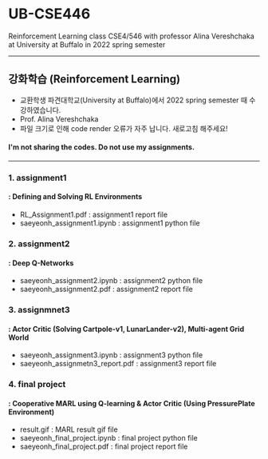 # UB-CSE446
Reinforcement Learning class CSE4/546 with professor Alina Vereshchaka at University at Buffalo in 2022 spring semester 

-----------
## 강화학습 (Reinforcement Learning)
- 교환학생 파견대학교(University at Buffalo)에서 2022 spring semester 때 수강하였습니다. 
- Prof. Alina Vereshchaka
- 파일 크기로 인해 code render 오류가 자주 납니다. 새로고침 해주세요!
#### I'm not sharing the codes. Do not use my assignments. 
-----------
### 1. assignment1 
#### : Defining and Solving RL Environments
- RL_Assignment1.pdf : assignment1 report file 
- saeyeonh_assignment1.ipynb : assignment1 python file 

### 2. assignment2 
#### : Deep Q-Networks
- saeyeonh_assignment2.ipynb : assignment2 python file 
- saeyeonh_assignment2.pdf : assignment2 report file

### 3. assignmnet3 
#### : Actor Critic (Solving Cartpole-v1, LunarLander-v2), Multi-agent Grid World 
- saeyeonh_assignment3.ipynb : assignment3 python file 
- saeyeonh_assignmetn3_report.pdf : assignment3 report file 

### 4. final project 
#### : Cooperative MARL using Q-learning & Actor Critic (Using PressurePlate Environment) 
- result.gif : MARL result gif file 
- saeyeonh_final_project.ipynb : final project python file 
- saeyeonh_final_project.pdf : final project report file 
